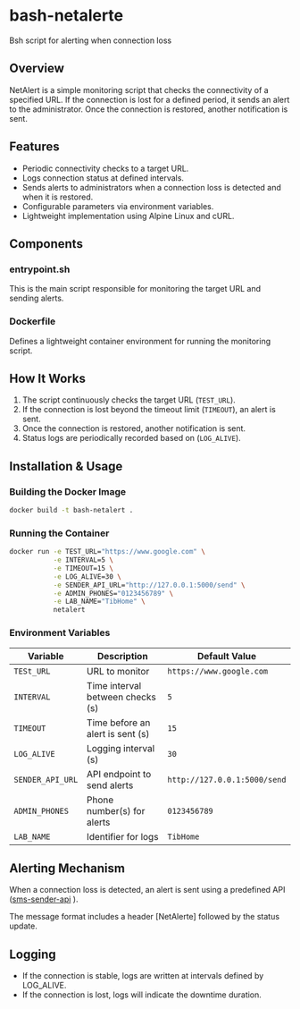 # bash-netalerte
Bsh script for alerting when connection loss

## Overview
NetAlert is a simple monitoring script that checks the connectivity of a specified URL. If the connection is lost for a defined period, it sends an alert to the administrator. Once the connection is restored, another notification is sent.

## Features
- Periodic connectivity checks to a target URL.
- Logs connection status at defined intervals.
- Sends alerts to administrators when a connection loss is detected and when it is restored.
- Configurable parameters via environment variables.
- Lightweight implementation using Alpine Linux and cURL.

## Components
### **entrypoint.sh**
This is the main script responsible for monitoring the target URL and sending alerts.

### **Dockerfile**
Defines a lightweight container environment for running the monitoring script.

## How It Works
1. The script continuously checks the target URL (`TEST_URL`).
2. If the connection is lost beyond the timeout limit (`TIMEOUT`), an alert is sent.
3. Once the connection is restored, another notification is sent.
4. Status logs are periodically recorded based on (`LOG_ALIVE`).

## Installation & Usage

### **Building the Docker Image**
```sh
docker build -t bash-netalert .
```

### **Running the Container**
```sh
docker run -e TEST_URL="https://www.google.com" \
           -e INTERVAL=5 \
           -e TIMEOUT=15 \
           -e LOG_ALIVE=30 \
           -e SENDER_API_URL="http://127.0.0.1:5000/send" \
           -e ADMIN_PHONES="0123456789" \
           -e LAB_NAME="TibHome" \
           netalert
```

### Environment Variables

| Variable        | Description                              | Default Value                      |
|---------------|----------------------------------|--------------------------------|
| `TESt_URL`    | URL to monitor                   | `https://www.google.com`      |
| `INTERVAL`    | Time interval between checks (s)  | `5`                            |
| `TIMEOUT`     | Time before an alert is sent (s) | `15`                           |
| `LOG_ALIVE`   | Logging interval (s)             | `30`                           |
| `SENDER_API_URL` | API endpoint to send alerts   | `http://127.0.0.1:5000/send`   |
| `ADMIN_PHONES` | Phone number(s) for alerts      | `0123456789`                   |
| `LAB_NAME`    | Identifier for logs              | `TibHome`                      |

## Alerting Mechanism
When a connection loss is detected, an alert is sent using a predefined API ([sms-sender-api](https://github.com/TibHome/sms-sender-api)
).

The message format includes a header [NetAlerte] followed by the status update.

## Logging
- If the connection is stable, logs are written at intervals defined by LOG_ALIVE.
- If the connection is lost, logs will indicate the downtime duration.